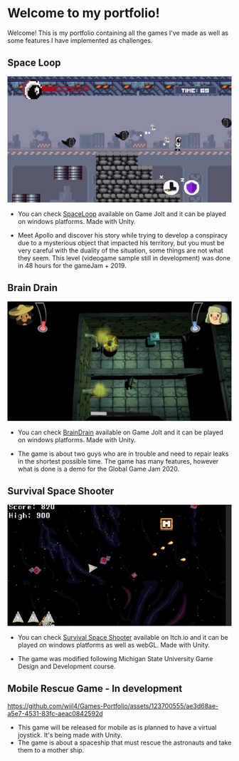 # Welcome to my portfolio!
Welcome! This is my portfolio containing all the games I've made as well as some features I have implemented as challenges.

## Space Loop 
![Space Loop](img/med1-yqpinp5c.png)
* You can check [SpaceLoop](https://gamejolt.com/games/space-loop/431095) available on Game Jolt and it can be played on windows platforms. Made with Unity.

* Meet Apollo and discover his story while trying to develop a conspiracy due to a mysterious object that impacted his territory, but you must be very careful with the duality of the situation, some things are not what they seem. This level (videogame sample still in development) was done in 48 hours for the gameJam + 2019.

## Brain Drain
![Space Loop](img/BrainDrain.png)
* You can check [BrainDrain](https://gamejolt.com/games/braindrain/467229) available on Game Jolt and it can be played on windows platforms. Made with Unity.

* The game is about two guys who are in trouble and need to repair leaks in the shortest possible time. The game has many features, however what is done is a demo for the Global Game Jam 2020.

## Survival Space Shooter
![Survival Space Shooter](img/PTIIE6.png)
* You can check [Survival Space Shooter](https://solarius-prismus.itch.io/survival-space-shooter) available on Itch.io and it can be played on windows platforms as well as webGL. Made with Unity.

* The game was modified following Michigan State University Game Design and Development course.

## Mobile Rescue Game - In development


https://github.com/wiil4/Games-Portfolio/assets/123700555/ae3d68ae-a5e7-4531-83fc-aeac0842592d


* This game will be released for mobile as is planned to have a virtual joystick. It's being made with Unity.
* The game is about a spaceship that must rescue the astronauts and take them to a mother ship. 
